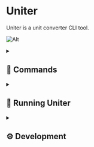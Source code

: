# Uniter

Uniter is a unit converter CLI tool.

![Alt](https://repobeats.axiom.co/api/embed/2ab893442b8a40960cd9bb66e91fdd1986356e69.svg "Repobeats analytics image")



<details>
  <summary><h2>🧰 Commands</h2></summary>

  Convertion Types
  <ul>
  <li>Temperature(Celsius, Fahrenheit, Kelvin)</li>
  <li>Weight(Metric, Imperial)</li>
  <li>Lenght(Metric, Imperial, Space)</li>
  <li>Money(All currencies under FXRatesAPI, also you don't need any API keys)</li>
  <li>Time</li>
  <li>Volume(Metric, Imperial, Solid, Liquid)</li>
  </ul>

  Other commands
  <ul>
  <li>help
  <li>exit
  </ul>

  ## Other info

  Money maximum decimals is 15 due to the API.

  In the decimal rounding it will return 0.0 only if the value is truly close to zero, not just small.

  ## Example usage

  Input: "convert_initial" "value""input_unit" "output_unit" "decimals"

  Input:
  ```
  w 98kg sh.t 8
  ```
  Output:
  ```
  0.10802651sh.t
  ```

  Input:
  ```
  m 89eur jpy
  ```
  Output:
  ```
  14421.6021405JPY
  ```

</details>

<details>
  <summary><h2>🚀 Running Uniter</h2></summary>

Start cloning Uniter:

```
git clone https://github.com/staxhinho/Uniter.git
```


To compile and run:

```
cargo run
```

Make sure you have cargo installed and you're inside the directory in your terminal.
</details>

<details>
  <summary><h2>⚙️ Development</h2></summary>

# Follow commit template

## Commit types

<ul>
  <li> New - New feature.
  <li> Fix - Fixed or optimized a feature.
  <li> Feat - Changed something in a feature that is not fixing, like changing logic or adding new behaviour.
  <li> Docs - Changing documentation.
</ul>

# Message examples

### Commit message with description and breaking change footer
Feat: allow provided config object to extend other configs

BREAKING CHANGE: 'extends' key in config file is now used for extending other config files.

### Commit message with no body
Fix: correct spelling of CHANGELOG
</details>